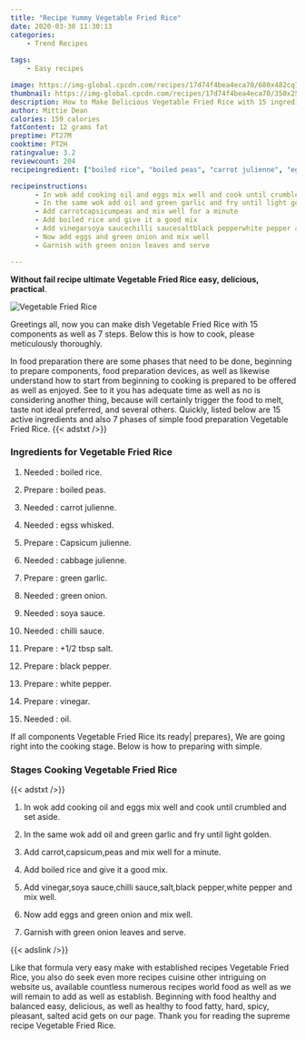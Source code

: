 ```yaml
---
title: "Recipe Yummy Vegetable Fried Rice"
date: 2020-03-30 11:30:13
categories:
    - Trend Recipes
    
tags:
    - Easy recipes

image: https://img-global.cpcdn.com/recipes/17d74f4bea4eca70/680x482cq70/vegetable-fried-rice-recipe-main-photo.jpg
thumbnail: https://img-global.cpcdn.com/recipes/17d74f4bea4eca70/350x250cq70/vegetable-fried-rice-recipe-main-photo.jpg
description: How to Make Delicious Vegetable Fried Rice with 15 ingredients and 7 stages of easy cooking.
author: Mittie Dean
calories: 159 calories
fatContent: 12 grams fat
preptime: PT27M
cooktime: PT2H
ratingvalue: 3.2
reviewcount: 204
recipeingredient: ["boiled rice", "boiled peas", "carrot julienne", "egss whisked", "Capsicum julienne", "cabbage julienne", "green garlic", "green onion", "soya sauce", "chilli sauce", "12 tbsp salt", "black pepper", "white pepper", "vinegar", "oil"]

recipeinstructions: 
      - In wok add cooking oil and eggs mix well and cook until crumbled and set aside 
      - In the same wok add oil and green garlic and fry until light golden 
      - Add carrotcapsicumpeas and mix well for a minute 
      - Add boiled rice and give it a good mix 
      - Add vinegarsoya saucechilli saucesaltblack pepperwhite pepper and mix well 
      - Now add eggs and green onion and mix well 
      - Garnish with green onion leaves and serve

---
```




**Without fail recipe ultimate Vegetable Fried Rice easy, delicious, practical**. 


![Vegetable Fried Rice](https://img-global.cpcdn.com/recipes/17d74f4bea4eca70/680x482cq70/vegetable-fried-rice-recipe-main-photo.jpg "Vegetable Fried Rice")




Greetings all, now you can make dish Vegetable Fried Rice with 15 components as well as 7 steps. Below this is how to cook, please meticulously thoroughly.

In food preparation there are some phases that need to be done, beginning to prepare components, food preparation devices, as well as likewise understand how to start from beginning to cooking is prepared to be offered as well as enjoyed. See to it you has adequate time as well as no is considering another thing, because will certainly trigger the food to melt, taste not ideal preferred, and several others. Quickly, listed below are 15 active ingredients and also 7 phases of simple food preparation Vegetable Fried Rice.
{{< adstxt />}}

### Ingredients for Vegetable Fried Rice


1. Needed  : boiled rice.

1. Prepare  : boiled peas.

1. Needed  : carrot julienne.

1. Needed  : egss whisked.

1. Prepare  : Capsicum julienne.

1. Needed  : cabbage julienne.

1. Prepare  : green garlic.

1. Needed  : green onion.

1. Needed  : soya sauce.

1. Needed  : chilli sauce.

1. Prepare  : +1/2 tbsp salt.

1. Prepare  : black pepper.

1. Prepare  : white pepper.

1. Prepare  : vinegar.

1. Needed  : oil.



If all components Vegetable Fried Rice its ready| prepares}, We are going right into the cooking stage. Below is how to preparing with simple.

### Stages Cooking Vegetable Fried Rice

{{< adstxt />}}


1. In wok add cooking oil and eggs mix well and cook until crumbled and set aside.



1. In the same wok add oil and green garlic and fry until light golden.



1. Add carrot,capsicum,peas and mix well for a minute.



1. Add boiled rice and give it a good mix.



1. Add vinegar,soya sauce,chilli sauce,salt,black pepper,white pepper and mix well.



1. Now add eggs and green onion and mix well.



1. Garnish with green onion leaves and serve.





{{< adslink />}}

Like that formula very easy make with established recipes Vegetable Fried Rice, you also do seek even more recipes cuisine other intriguing on website us, available countless numerous recipes world food as well as we will remain to add as well as establish. Beginning with food healthy and balanced easy, delicious, as well as healthy to food fatty, hard, spicy, pleasant, salted acid gets on our page. Thank you for reading the supreme recipe Vegetable Fried Rice.
